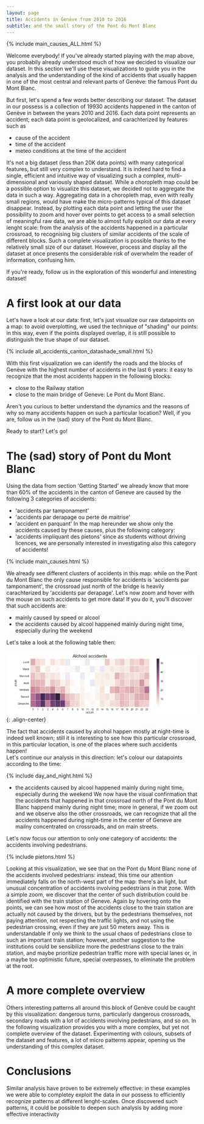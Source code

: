 ```yaml
---
layout: page 
title: Accidents in Genève from 2010 to 2016
subtitle: and the small story of the Pont du Mont Blanc
---
```


{% include main_causes_ALL.html %}

Welcome everybody! If you've already started playing with the map above, you probabily already understood much of how we decided to visualize our dataset. In this section we'll use these visualizations to guide you in the analysis and the understanding of the kind of accidents that usually happen in one of the most central and relevant parts of Genève: the famous Pont du Mont Blanc.

But first, let's spend a few words better describing our dataset. The dataset in our possess is a collection of 19930 accidents happened in the canton of Genève in between the years 2010 and 2016. Each data point represents an accident; each data point is geolocalized, and carachterized by features such as 
- cause of the accident
- time of the accident
- meteo conditions at the time of the accident

It's not a big dataset (less than 20K data points) with many categorical features, but still very complex to understand. It is indeed hard to find a single, efficient and intuitive way of visualizing such a complex, multi-dimensional and variously shaped dataset. While a choropleth map could be a possible option to visualize this dataset, we decided not to aggregate the data in such a way. Aggregating data in a choropleth map, even with really small regions, would have make the micro-patterns typical of this dataset disappear. Instead, by plotting each data point and letting the user the possibility to zoom and hover over points to get access to a small selection of meaningful raw data, we are able to almost fully exploit our data at every lenght scale: from the analysis of the accidents happened in a particular crossroad, to recognising big clusters of similar accidents of the scale of different blocks. 
Such a complete visualization is possible thanks to the relatively small size of our dataset. However, process and display all the dataset at once presents the considerable risk of overwhelm the reader of information, confusing him.

If you're ready, follow us in the exploration of this wonderful and interesting dataset!

# A first look at our data
Let's have a look at our data: first, let's just visualize our raw datapoints on a map: to avoid overplotting, we used the technique of "shading" our points: in this way, even if the points displayed overlap, it is still possible to distinguish the true shape of our dataset.

{% include  all_accidents_canton_datashade_small.html %}

With this first visualization we can identify the roads and the blocks of Genève with the highest number of accidents in the last 6 years: it easy to recognize that the most accidents happen in the following blocks:
- close to the Railway station
- close to the main bridge of Geneve: Le Pont du Mont Blanc.

Aren't you curious to better understand the dynamics and the reasons of why so many accidents happen on such a particular location? Well, if you are, follow us in the (sad) story of the Pont du Mont Blanc.

Ready to start? Let's go!

# The (sad) story of Pont du Mont Blanc

Using the data from section 'Getting Started' we already know that more than 60% of the accidents in the canton of Geneve are caused by the following 3 categories of accidents:
- 'accidents par tamponament'
- 'accidents par derapage ou perte de maitrise'
- 'accident en parquant'
In the map hereunder we show only the accidents caused by these causes, plus the following category:
- 'accidents impliquant des pietons'
since as students without driving licences, we are personally interested in investigating also this category of accidents!

{% include main_causes.html %}

We already see different clusters of accidents in this map: while on the Pont du Mont Blanc the only cause responsible for accidents is 'accidents par tamponament', the crossroad just north of the bridge is heavily carachterized by 'accidents par derapage'. Let's now zoom and hover with the mouse on such accidents to get more data! If you do it, you'll discover that such accidents are:
- mainly caused by speed or alcool
- the accidents caused by alcool happened mainly during night time, especially during the weekend

Let's take a look at the following table then:

![](../img/dayhour_alcohol.png){: .align-center}

The fact that accidents caused by alcohol happen mostly at night-time is indeed well known; still it is interesting to see how this particular crossroad, in this particular location, is one of the places where such accidents happen!  
Let's continue our analysis in this direction: let's colour our datapoints according to the time:

{% include day_and_night.html %}

- the accidents caused by alcool happened mainly during night time, especially during the weekend
We now have the visual confirmation that the accidents that happened in that crossroad north of the Pont du Mont Blanc happend mainly during night time; more in general, if we zoom out and we observe also the other crossroads, we can recognize that all the accidents happened during night-time in the center of Geneve are mailny concentrated on crossroads, and on main streets.

Let's now focus our attention to only one category of accidents: the accidents involving pedestrians.

{% include pietons.html %}

Looking at this visualization, we see that on the Pont du Mont Blanc none of the accidents involved pedestrians: instead, this time our attention immediately falls on the north-west part of the map: there's an light, but unusual concentration of accidents involving pedestrians in that zone. With a simple zoom, we discover that the center of such distribution could be identified with the train station of Geneve. Again by hovering onto the points, we can see how most of the accidents close to the train station are actually not caused by the drivers, but by the pedestrians themselves, not paying attention, not respecting the traffic lights, and not using the pedestrian crossing, even if they are just 50 meters away. This is understandable if only we think to the usual chaos of pedestrians close to such an important train station; however, another suggestion to the institutions could be sensibilize more the pedestrians close to the train station, and maybe prioritize pedestrian traffic more with special lanes or, in a maybe too optimistic future, special overpasses, to eliminate the problem at the root.

# A more complete overview

Others interesting patterns all around this block of Genève could be caught by this visualization: dangerous turns, particularly dangerous crossroads, secondary roads with a lot of accidents involving pedestrians, and so on. In the following visualization provides you with a more complex, but yet not complete overview of the dataset. Experimenting with colours, subsets of the dataset and features, a lot of micro patterns appear, opening us the understanding of this complex dataset.
# Conclusions
Similar analysis have proven to be extremely effective: in these examples we were able to completey exploit the data in our possess to efficiently recognize patterns at different lenght-scales. Once discovered such patterns, it could be possible to deepen such analysis by adding more effective interactivity 
